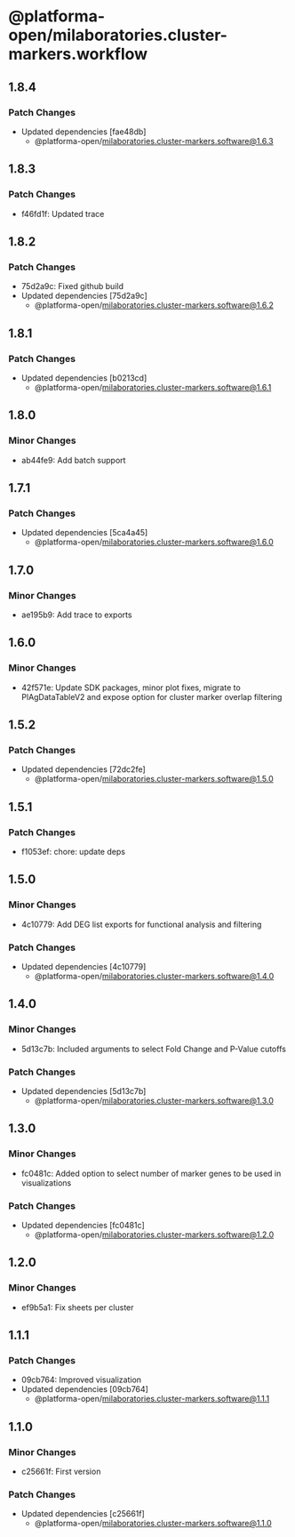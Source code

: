 # @platforma-open/milaboratories.cluster-markers.workflow

## 1.8.4

### Patch Changes

- Updated dependencies [fae48db]
  - @platforma-open/milaboratories.cluster-markers.software@1.6.3

## 1.8.3

### Patch Changes

- f46fd1f: Updated trace

## 1.8.2

### Patch Changes

- 75d2a9c: Fixed github build
- Updated dependencies [75d2a9c]
  - @platforma-open/milaboratories.cluster-markers.software@1.6.2

## 1.8.1

### Patch Changes

- Updated dependencies [b0213cd]
  - @platforma-open/milaboratories.cluster-markers.software@1.6.1

## 1.8.0

### Minor Changes

- ab44fe9: Add batch support

## 1.7.1

### Patch Changes

- Updated dependencies [5ca4a45]
  - @platforma-open/milaboratories.cluster-markers.software@1.6.0

## 1.7.0

### Minor Changes

- ae195b9: Add trace to exports

## 1.6.0

### Minor Changes

- 42f571e: Update SDK packages, minor plot fixes, migrate to PlAgDataTableV2 and expose option for cluster marker overlap filtering

## 1.5.2

### Patch Changes

- Updated dependencies [72dc2fe]
  - @platforma-open/milaboratories.cluster-markers.software@1.5.0

## 1.5.1

### Patch Changes

- f1053ef: chore: update deps

## 1.5.0

### Minor Changes

- 4c10779: Add DEG list exports for functional analysis and filtering

### Patch Changes

- Updated dependencies [4c10779]
  - @platforma-open/milaboratories.cluster-markers.software@1.4.0

## 1.4.0

### Minor Changes

- 5d13c7b: Included arguments to select Fold Change and P-Value cutoffs

### Patch Changes

- Updated dependencies [5d13c7b]
  - @platforma-open/milaboratories.cluster-markers.software@1.3.0

## 1.3.0

### Minor Changes

- fc0481c: Added option to select number of marker genes to be used in visualizations

### Patch Changes

- Updated dependencies [fc0481c]
  - @platforma-open/milaboratories.cluster-markers.software@1.2.0

## 1.2.0

### Minor Changes

- ef9b5a1: Fix sheets per cluster

## 1.1.1

### Patch Changes

- 09cb764: Improved visualization
- Updated dependencies [09cb764]
  - @platforma-open/milaboratories.cluster-markers.software@1.1.1

## 1.1.0

### Minor Changes

- c25661f: First version

### Patch Changes

- Updated dependencies [c25661f]
  - @platforma-open/milaboratories.cluster-markers.software@1.1.0
